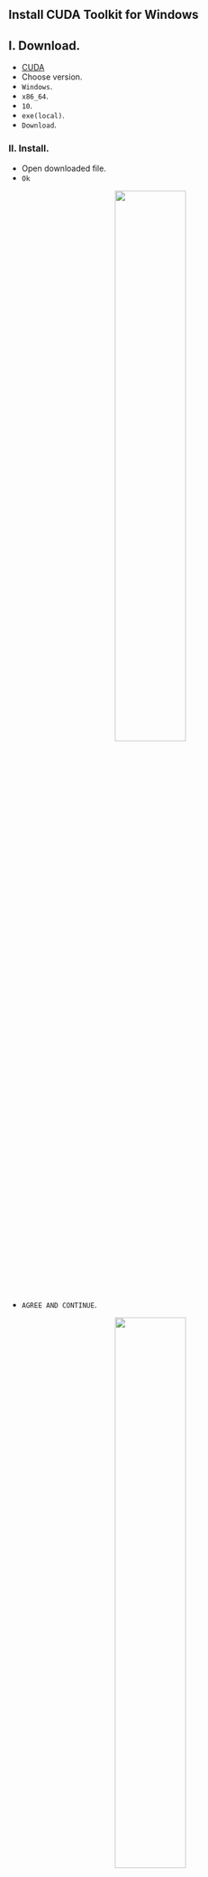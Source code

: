 ## Install CUDA Toolkit for Windows

## I. Download.

- [CUDA](https://developer.nvidia.com/cuda-toolkit-archive)
- Choose version.
- `Windows`.
- `x86_64`.
- `10`.
- `exe(local)`.
- `Download`.

### II. Install.

- Open downloaded file.
- `Ok`

<p align="center">
  <img width="50%" height="50%" src="https://i.imgur.com/2QWzyac.png">
</p>

- `AGREE AND CONTINUE`.

<p align="center">
  <img width="50%" height="50%" src="https://i.imgur.com/8FMEgzI.png">
</p>

- Select `Custom (Advanced)` and `Next`

<p align="center">
  <img width="50%" height="50%" src="https://i.imgur.com/xAcfQ8t.png">
</p>

- Select `CUDA` and `Driver Components` and click on `minus sign` to expand them.
  - In `CUDA` select `Rutime`, `Development`, `Visual Studio Intergration`, other are optional.
  - In `Driver Component` select `Display Driver`.

<p align="center">
  <img width="50%" height="50%" src="https://i.imgur.com/DCYrPLJ.png">
</p>
<p align="center">
  <img width="50%" height="50%" src="https://i.imgur.com/9LaUA1Y.png">
</p>

- `Next`.

<p align="center">
  <img width="50%" height="50%" src="https://i.imgur.com/dO0HjgN.png">
</p>

- Check `Installed Tab` contain `Nsight for Visual Studio 20xx` or not. If not you should be select another Visual Studio Version or another CUDA version. 

<p align="center">
  <img width="50%" height="50%" src="https://i.imgur.com/7HZwmDt.png">
</p>

- `Close`

<p align="center">
  <img width="50%" height="50%" src="https://i.imgur.com/7QX4G2y.png">
</p>
